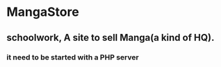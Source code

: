 # MangaStore
## schoolwork, A site to sell Manga(a kind of HQ).
### it need to be started with a PHP server
